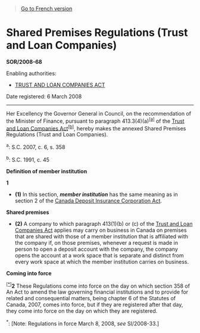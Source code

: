 > [Go to French version](/fr/Règlements/Décrets,%20ordonnances%20et%20règlements%20statutaires/2008/68.md)

# Shared Premises Regulations (Trust and Loan Companies)

**SOR/2008-68**

Enabling authorities: 
- [TRUST AND LOAN COMPANIES ACT](/en/Acts/Statutes%20of%20Canada/1991/c.%2045.md)

Date registered: 6 March 2008

----------

Her Excellency the Governor General in Council, on the recommendation of the Minister of Finance, pursuant to paragraph 413.3(4)(a)<sup><a href='#fna_e'>[a]</a></sup> of the [Trust and Loan Companies Act](/en/Acts/Statutes%20of%20Canada/1991/c.%2045.md)<sup><a href='#fnb_e'>[b]</a></sup>, hereby makes the annexed Shared Premises Regulations (Trust and Loan Companies).

<a name='fna_e'><sup>a</sup></a>: S.C. 2007, c. 6, s. 358<br />

<a name='fnb_e'><sup>b</sup></a>: S.C. 1991, c. 45<br />




**Definition of member institution**

**1** 

- **(1)** In this section, ***member institution*** has the same meaning as in section 2 of the [Canada Deposit Insurance Corporation Act](/en/Acts/Revised%20Statutes%20of%20Canada/C/C-3.md).

**Shared premises**

- **(2)** A company to which paragraph 413(1)(b) or (c) of the [Trust and Loan Companies Act](/en/Acts/Statutes%20of%20Canada/1991/c.%2045.md) applies may carry on business in Canada on premises that are shared with those of a member institution that is affiliated with the company if, on those premises, whenever a request is made in person to open a deposit account with the company, the company opens the account at a work space that is separate and distinct from every work space at which the member institution carries on business.




**Coming into force**

<sup><a href='#fn_Ind16FE_hq_4193'>[*]</a></sup>**2** These Regulations come into force on the day on which section 358 of An Act to amend the law governing financial institutions and to provide for related and consequential matters, being chapter 6 of the Statutes of Canada, 2007, comes into force, but if they are registered after that day, they come into force on the day on which they are registered.

<a name='fn_Ind16FE_hq_4193'><sup>*</sup></a>: [Note: Regulations in force March 8, 2008, *see* SI/2008-33.]<br />


